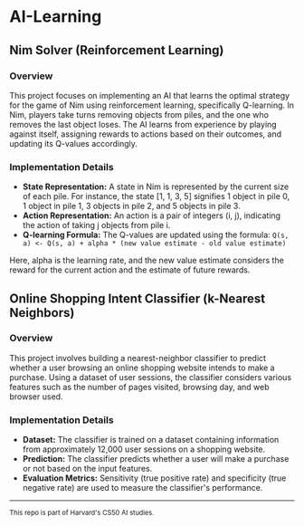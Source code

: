 # AI-Learning

## Nim Solver (Reinforcement Learning)

### Overview
This project focuses on implementing an AI that learns the optimal strategy for the game of Nim using reinforcement learning, specifically Q-learning. In Nim, players take turns removing objects from piles, and the one who removes the last object loses. The AI learns from experience by playing against itself, assigning rewards to actions based on their outcomes, and updating its Q-values accordingly.

### Implementation Details
- **State Representation:** A state in Nim is represented by the current size of each pile. For instance, the state [1, 1, 3, 5] signifies 1 object in pile 0, 1 object in pile 1, 3 objects in pile 2, and 5 objects in pile 3.
- **Action Representation:** An action is a pair of integers (i, j), indicating the action of taking j objects from pile i.
- **Q-learning Formula:** The Q-values are updated using the formula: 
```Q(s, a) <- Q(s, a) + alpha * (new value estimate - old value estimate)```

Here, alpha is the learning rate, and the new value estimate considers the reward for the current action and the estimate of future rewards.

## Online Shopping Intent Classifier (k-Nearest Neighbors)

### Overview
This project involves building a nearest-neighbor classifier to predict whether a user browsing an online shopping website intends to make a purchase. Using a dataset of user sessions, the classifier considers various features such as the number of pages visited, browsing day, and web browser used.

### Implementation Details
- **Dataset:** The classifier is trained on a dataset containing information from approximately 12,000 user sessions on a shopping website.
- **Prediction:** The classifier predicts whether a user will make a purchase or not based on the input features.
- **Evaluation Metrics:** Sensitivity (true positive rate) and specificity (true negative rate) are used to measure the classifier's performance.

------------

<sup>This repo is part of Harvard's CS50 AI studies.</sup>
